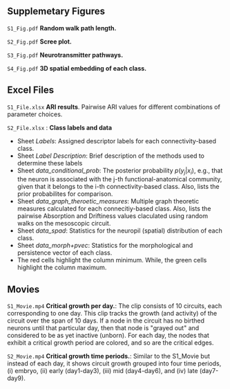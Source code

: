 ## Supplemetary Figures

`S1_Fig.pdf` **Random walk path length.**

`S2_Fig.pdf` **Scree plot.**

`S3_Fig.pdf` **Neurotransmitter pathways.**

`S4_Fig.pdf` **3D spatial embedding of each class.**
<!--- Each connectivity-class is visualed in a 3D template of the Drosophila brain using the natverse package. For each class we show the embeddings of each of its constieunt neruons. For each class we registered the Each neuron. The dominant neuropils for each class are also highlighted (highlighted (as a yellow colored underlay)  The Virtual Fly Brain interface allows users to explore the structure of the by browsing 3D images of a brain with subregions displayed as coloured overlays.-->

## Excel Files

`S1_File.xlsx` **ARI results**. Pairwise ARI values for different combinations of parameter choices.

`S2_File.xlsx` : **Class labels and data**
  - Sheet *Labels*: Assigned descriptor labels for each connectivity-based class.
  - Sheet *Label Description*: Brief description of the methods used to determine these labels
  - Sheet *data_conditional_prob*: The posterior probability $p(y_j|x_i)$, e.g., that the neuron is associated with the j-th functional-anatomical community, given that it belongs to the i-th connectivity-based class. Also, lists the prior probabilites for comparison.
  - Sheet *data_graph_theroetic_measures*: Multiple graph theoretic measures calculated for each connecitiy-based class. Also, lists the pairwise Absorption and Driftiness values claculated using random walks on the mesoscopic circuit.
  - Sheet *data_spad*: Statistics for the neuropil (spatial) distribution of each class.
  - Sheet *data_morph+pvec*: Statistics for the morphological and persistence vector of each class.
  - The red cells highlight the column minimum. While, the green cells highlight the column maximum.
<!--- Additional sheets include supplemental data calculated for each class, along with a summary of the procedure used to assign the corresponding labels. -->


## Movies

`S1_Movie.mp4` **Critical growth per day.**: The clip consists of 10 circuits, each corresponding to one day. This clip tracks the growth (and activity) of the circuit over the span of 10 days. If a node in the circuit has no birthed neurons until that particular day, then that node is "grayed out" and considered to be as yet inactive (unborn). For each day, the nodes that exhibit a critical growth period are colored, and so are the critical edges.

`S2_Movie.mp4` **Critical growth time periods.**: Similar to the S1_Movie but instead of each day, it shows circuit growth grouped into four time periods, (i) embryo, (ii) early (day1-day3), (iii) mid (day4-day6), and (iv) late (day7-day9).


